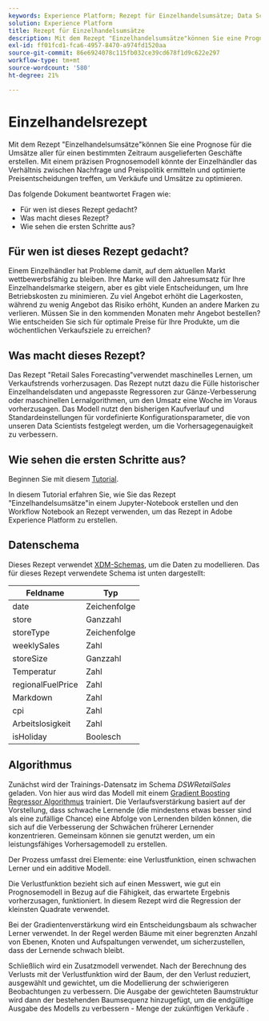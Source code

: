 ```yaml
---
keywords: Experience Platform; Rezept für Einzelhandelsumsätze; Data Science Workspace; beliebte Themen; Rezepte; Rezept vorab erstellen
solution: Experience Platform
title: Rezept für Einzelhandelsumsätze
description: Mit dem Rezept "Einzelhandelsumsätze"können Sie eine Prognose für die Umsätze aller für einen bestimmten Zeitraum ausgelieferten Geschäfte erstellen. Mit einem präzisen Prognosemodell könnte der Einzelhändler das Verhältnis zwischen Nachfrage und Preispolitik ermitteln und optimierte Preisentscheidungen treffen, um Verkäufe und Umsätze zu optimieren.
exl-id: ff01fcd1-fca6-4957-8470-a974fd1520aa
source-git-commit: 86e6924078c115fb032ce39cd678f1d9c622e297
workflow-type: tm+mt
source-wordcount: '580'
ht-degree: 21%

---
```


# Einzelhandelsrezept

Mit dem Rezept &quot;Einzelhandelsumsätze&quot;können Sie eine Prognose für die Umsätze aller für einen bestimmten Zeitraum ausgelieferten Geschäfte erstellen. Mit einem präzisen Prognosemodell könnte der Einzelhändler das Verhältnis zwischen Nachfrage und Preispolitik ermitteln und optimierte Preisentscheidungen treffen, um Verkäufe und Umsätze zu optimieren.

Das folgende Dokument beantwortet Fragen wie:
* Für wen ist dieses Rezept gedacht?
* Was macht dieses Rezept?
* Wie sehen die ersten Schritte aus?

## Für wen ist dieses Rezept gedacht?

Einem Einzelhändler hat Probleme damit, auf dem aktuellen Markt wettbewerbsfähig zu bleiben. Ihre Marke will den Jahresumsatz für Ihre Einzelhandelsmarke steigern, aber es gibt viele Entscheidungen, um Ihre Betriebskosten zu minimieren. Zu viel Angebot erhöht die Lagerkosten, während zu wenig Angebot das Risiko erhöht, Kunden an andere Marken zu verlieren. Müssen Sie in den kommenden Monaten mehr Angebot bestellen? Wie entscheiden Sie sich für optimale Preise für Ihre Produkte, um die wöchentlichen Verkaufsziele zu erreichen?

## Was macht dieses Rezept?

Das Rezept &quot;Retail Sales Forecasting&quot;verwendet maschinelles Lernen, um Verkaufstrends vorherzusagen. Das Rezept nutzt dazu die Fülle historischer Einzelhandelsdaten und angepasste Regressoren zur Gänze-Verbesserung oder maschinellen Lernalgorithmen, um den Umsatz eine Woche im Voraus vorherzusagen. Das Modell nutzt den bisherigen Kaufverlauf und Standardeinstellungen für vordefinierte Konfigurationsparameter, die von unseren Data Scientists festgelegt werden, um die Vorhersagegenauigkeit zu verbessern.

## Wie sehen die ersten Schritte aus?

Beginnen Sie mit diesem [Tutorial](../jupyterlab/create-a-model.md).

In diesem Tutorial erfahren Sie, wie Sie das Rezept &quot;Einzelhandelsumsätze&quot;in einem Jupyter-Notebook erstellen und den Workflow Notebook an Rezept verwenden, um das Rezept in Adobe Experience Platform zu erstellen.

## Datenschema

Dieses Rezept verwendet [XDM-Schemas](../../xdm/schema/field-dictionary.md), um die Daten zu modellieren. Das für dieses Rezept verwendete Schema ist unten dargestellt:

| Feldname | Typ |
| --- | --- |
| date | Zeichenfolge |
| store | Ganzzahl |
| storeType | Zeichenfolge |
| weeklySales | Zahl |
| storeSize | Ganzzahl |
| Temperatur | Zahl |
| regionalFuelPrice | Zahl |
| Markdown | Zahl |
| cpi | Zahl |
| Arbeitslosigkeit | Zahl |
| isHoliday | Boolesch |


## Algorithmus

Zunächst wird der Trainings-Datensatz im Schema *DSWRetailSales* geladen. Von hier aus wird das Modell mit einem [Gradient Boosting Regressor Algorithmus](https://scikit-learn.org/stable/modules/generated/sklearn.ensemble.GradientBoostingRegressor.html) trainiert. Die Verlaufsverstärkung basiert auf der Vorstellung, dass schwache Lernende (die mindestens etwas besser sind als eine zufällige Chance) eine Abfolge von Lernenden bilden können, die sich auf die Verbesserung der Schwächen früherer Lernender konzentrieren. Gemeinsam können sie genutzt werden, um ein leistungsfähiges Vorhersagemodell zu erstellen.

Der Prozess umfasst drei Elemente: eine Verlustfunktion, einen schwachen Lerner und ein additive Modell.

Die Verlustfunktion bezieht sich auf einen Messwert, wie gut ein Prognosemodell in Bezug auf die Fähigkeit, das erwartete Ergebnis vorherzusagen, funktioniert. In diesem Rezept wird die Regression der kleinsten Quadrate verwendet.

Bei der Gradientenverstärkung wird ein Entscheidungsbaum als schwacher Lerner verwendet. In der Regel werden Bäume mit einer begrenzten Anzahl von Ebenen, Knoten und Aufspaltungen verwendet, um sicherzustellen, dass der Lernende schwach bleibt.

Schließlich wird ein Zusatzmodell verwendet. Nach der Berechnung des Verlusts mit der Verlustfunktion wird der Baum, der den Verlust reduziert, ausgewählt und gewichtet, um die Modellierung der schwierigeren Beobachtungen zu verbessern. Die Ausgabe der gewichteten Baumstruktur wird dann der bestehenden Baumsequenz hinzugefügt, um die endgültige Ausgabe des Modells zu verbessern - Menge der zukünftigen Verkäufe .

